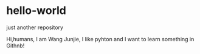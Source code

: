 # hello-world
just another repository

Hi,humans,
I am Wang Junjie, I like pyhton and I want to learn something in Githnb!
